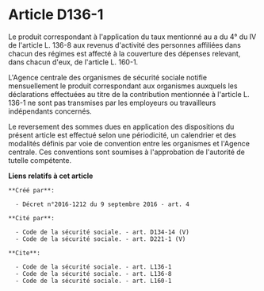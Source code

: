 # Article D136-1

Le produit correspondant à l'application du taux mentionné au a du 4° du IV de l'article L. 136-8 aux revenus d'activité des
personnes affiliées dans chacun des régimes est affecté à la couverture des dépenses relevant, dans chacun d'eux, de
l'article L. 160-1. 

L'Agence centrale des organismes de sécurité sociale notifie mensuellement le produit correspondant aux organismes auxquels
les déclarations effectuées au titre de la contribution mentionnée à l'article L. 136-1 ne sont pas transmises par les
employeurs ou travailleurs indépendants concernés. 

Le reversement des sommes dues en application des dispositions du présent article est effectué selon une périodicité, un
calendrier et des modalités définis par voie de convention entre les organismes et l'Agence centrale. Ces conventions sont
soumises à l'approbation de l'autorité de tutelle compétente.

**Liens relatifs à cet article**

	**Créé par**:

	  - Décret n°2016-1212 du 9 septembre 2016 - art. 4

	**Cité par**:

	  - Code de la sécurité sociale. - art. D134-14 (V)
	  - Code de la sécurité sociale. - art. D221-1 (V)

	**Cite**:

	  - Code de la sécurité sociale. - art. L136-1
	  - Code de la sécurité sociale. - art. L136-8
	  - Code de la sécurité sociale. - art. L160-1
